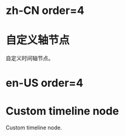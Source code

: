 # zh-CN order=4

# 自定义轴节点

自定义时间轴节点。

# en-US order=4

# Custom timeline node

Custom timeline node.
